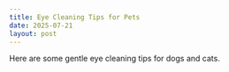 ```yaml
---
title: Eye Cleaning Tips for Pets
date: 2025-07-21
layout: post
---
```

Here are some gentle eye cleaning tips for dogs and cats.
